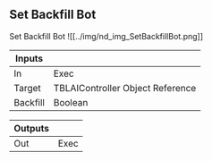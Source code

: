 ## Set Backfill Bot
Set Backfill Bot
![[../img/nd_img_SetBackfillBot.png]]

|Inputs||
|--|--|
| In | Exec |
| Target | TBLAIController Object Reference |
| Backfill | Boolean |

|Outputs||
|--|--|
| Out | Exec |
